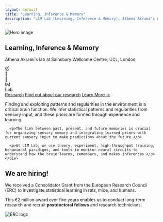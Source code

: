 ```yaml
---
layout: default
title: "Learning, Inference & Memory"
description: "LIM Lab (Learning, Inference & Memory), Athena Akrami's group at Sainsbury Wellcome Centre, UCL, London"
---
```


<section class="hero">
  <img src="{{ '/assets/img/hero.jpg' | relative_url }}" alt="Hero image">
  <div class="hero-content">
    <h1>Learning, Inference &amp; Memory</h1>
    <p class="hero-subtitle">Athena Akrami's lab at Sainsbury Wellcome Centre, UCL, London</p>
  </div>
</section>

<div class="main-content">
  <div class="content-left">
    <div class="visual-grid">
      <div class="grid-square teal">
        <div class="grid-icon">🐭</div>
      </div>
      <div class="grid-square orange">
        <div class="grid-icon">👤</div>
      </div>
      <div class="grid-square magenta">
        <div class="grid-icon">🧠</div>
      </div>
      <div class="grid-square blue">
        <div class="grid-logo">
          <div class="logo-text">
            <div class="logo-main">IM</div>
            <div class="logo-sub">Lab</div>
          </div>
        </div>
      </div>
    </div>
    <div class="left-links">
      <a href="{{ '/research/' | relative_url }}">Research</a>
      <a href="{{ '/research/' | relative_url }}">Find out about our research</a>
      <a href="{{ '/research/' | relative_url }}">Learn More →</a>
    </div>
  </div>
  <div class="content-right">
    <div class="research-description">
      <p>Finding and exploiting patterns and regularities in the environment is a critical brain function. We infer statistical patterns and regularities from sensory input, and these priors are formed through experience and learning.</p>
      
      <p>The link between past, present, and future memories is crucial for organizing sensory memory and integrating learned priors with current sensory input to make predictions about the future.</p>
      
      <p>At LIM Lab, we use theory, experiment, high-throughput training, behavioral paradigms, and tools to monitor neural circuits to understand how the brain learns, remembers, and makes inferences.</p>
    </div>
  </div>
</div>

<section class="hiring-section">
  <div class="hiring-content">
    <div class="hiring-text">
      <h2>We are hiring!</h2>
      <p>We received a Consolidator Grant from the European Research Council (ERC) to investigate statistical learning in rats, mice, and humans.</p>
      <p>This €2 million award over five years enables us to conduct long-term research and recruit <strong>postdoctoral fellows</strong> and research technicians.</p>
    </div>
    <div class="erc-logo">
      <img src="{{ '/assets/img/European_Research_Council_logo-01.webp' | relative_url }}" alt="ERC logo">
    </div>
  </div>
</section>
